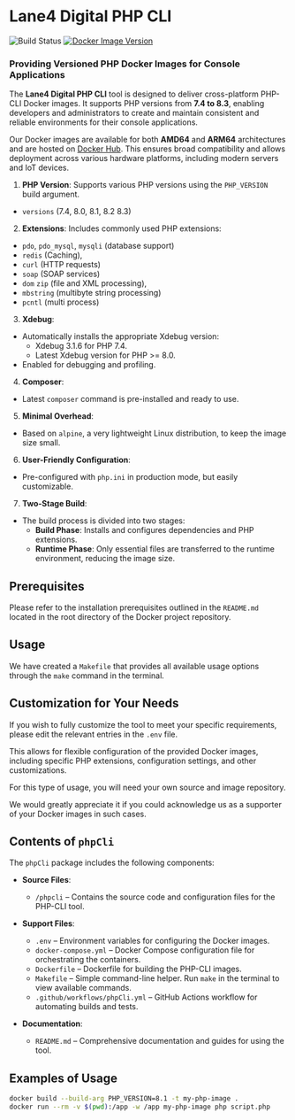 # Lane4 Digital PHP CLI

![Build Status](https://github.com/lane4hub/docker/actions/workflows/phpCli.yml/badge.svg)
[![Docker Image Version](https://img.shields.io/docker/v/lane4hub/phpcli?sort=semver)](https://hub.docker.com/r/lane4hub/phpcli)

### Providing Versioned PHP Docker Images for Console Applications

The **Lane4 Digital PHP CLI** tool is designed to deliver cross-platform PHP-CLI Docker images. It supports PHP versions from **7.4 to 8.3**, enabling developers and administrators to create and maintain consistent and reliable environments for their console applications.

Our Docker images are available for both **AMD64** and **ARM64** architectures and are hosted on [Docker Hub](https://hub.docker.com/r/lane4hub/phpcli). This ensures broad compatibility and allows deployment across various hardware platforms, including modern servers and IoT devices.

1. **PHP Version**: Supports various PHP versions using the `PHP_VERSION` build argument.
- `versions` (7.4, 8.0, 8.1, 8.2 8.3)
2. **Extensions**: Includes commonly used PHP extensions:
- `pdo`, `pdo_mysql`, `mysqli` (database support)
- `redis` (Caching),
- `curl` (HTTP requests)
- `soap` (SOAP services)
- `dom` `zip` (file and XML processing),
- `mbstring` (multibyte string processing)
- `pcntl` (multi process)

3. **Xdebug**:
- Automatically installs the appropriate Xdebug version:
  - Xdebug 3.1.6 for PHP 7.4.
  - Latest Xdebug version for PHP >= 8.0.
- Enabled for debugging and profiling.

4. **Composer**:
- Latest `composer` command is pre-installed and ready to use.

5. **Minimal Overhead**:
- Based on `alpine`, a very lightweight Linux distribution, to keep the image size small.

6. **User-Friendly Configuration**:
- Pre-configured with `php.ini` in production mode, but easily customizable.

7. **Two-Stage Build**:
- The build process is divided into two stages:
  - **Build Phase**: Installs and configures dependencies and PHP extensions.
  - **Runtime Phase**: Only essential files are transferred to the runtime environment, reducing the image size.

## Prerequisites

Please refer to the installation prerequisites outlined in the `README.md` located in the root directory of the Docker project repository.

## Usage

We have created a `Makefile` that provides all available usage options through the `make` command in the terminal.

## Customization for Your Needs

If you wish to fully customize the tool to meet your specific requirements, please edit the relevant entries in the `.env` file.

This allows for flexible configuration of the provided Docker images, including specific PHP extensions, configuration settings, and other customizations.

For this type of usage, you will need your own source and image repository.

We would greatly appreciate it if you could acknowledge us as a supporter of your Docker images in such cases.

## Contents of `phpCli`

The `phpCli` package includes the following components:

- **Source Files**:
    - `/phpcli` – Contains the source code and configuration files for the PHP-CLI tool.

- **Support Files**:
    - `.env` – Environment variables for configuring the Docker images.
    - `docker-compose.yml` – Docker Compose configuration file for orchestrating the containers.
    - `Dockerfile` – Dockerfile for building the PHP-CLI images.
    - `Makefile` – Simple command-line helper. Run `make` in the terminal to view available commands.
    - `.github/workflows/phpCli.yml` – GitHub Actions workflow for automating builds and tests.

- **Documentation**:
    - `README.md` – Comprehensive documentation and guides for using the tool.

## Examples of Usage

```bash
docker build --build-arg PHP_VERSION=8.1 -t my-php-image .
docker run --rm -v $(pwd):/app -w /app my-php-image php script.php
```
